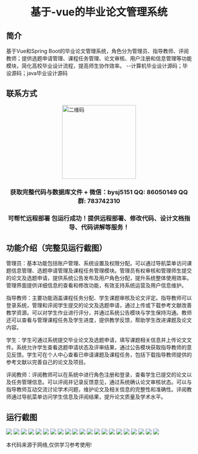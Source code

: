 <p><h1 align="center">基于-vue的毕业论文管理系统</h1></p>

## 简介
基于Vue和Spring Boot的毕业论文管理系统，角色分为管理员、指导教师、评阅教师；提供选题申请管理、课程任务管理、论文审核、用户注册和信息管理等功能模块，简化高校毕业设计流程，提高师生协作效率。    --计算机毕业设计源码；毕设源码；java毕业设计源码


## 联系方式
<img src="https://bs-1329754181.cos.ap-shanghai.myqcloud.com/wx.jpg" alt="二维码" style="display: block; margin: 0 auto;" width="200px">
<p><h3 align="center">获取完整代码与数据库文件 + 微信：bysj5151 QQ: 86050149 QQ群: 783742310</h3></p>
<p><h3 align="center">可帮忙远程部署 包运行成功！提供远程部署、修改代码、设计文档指导、代码讲解等服务！</h3></p>

## 功能介绍（完整见运行截图）
管理员：基本功能包括账户管理、系统设置及权限分配。可以通过导航菜单访问课题信息管理、选题申请管理及课程任务管理模块。管理员有权审核和管理师生提交的论文及选题申请，提供系统公告发布及用户角色分配，提升系统整体使用效率。管理界面提供详细信息的查看和修改功能，有效支持系统运营及用户信息维护。

指导教师：主要功能涵盖课程任务分配、学生课题审核及论文评定。指导教师可以登录系统，管理和评阅学生提交的论文及选题申请，通过上传或下载参考文献改善教学资源。可以对学生作业进行评分，并通过系统公告模块与学生保持沟通。教师还可以查看与管理课程任务及学生进度，提供教学反馈，帮助学生改进课题及论文内容。

学生：学生可通过系统提交毕业论文及选题申请，填写课题相关信息并上传论文文件。系统允许学生查看选题申请状态及评审结果，通过公告模块获取指导教师的意见反馈。学生可在个人中心查看已申请课题及课程任务，包括下载指导教师提供的参考文献以完善自己的论文及项目。

评阅教师：评阅教师可以在系统中进行角色注册和登录，查看学生已提交的论文以及任务管理信息。可以评阅并记录反馈意见，通过系统确认论文审核状态。可以与指导教师互动交流讨论学术问题，维护论文及相关信息的完整性和准确性。评阅教师通过导航菜单访问学生信息及评阅结果，提升论文质量及学术水平。


## 运行截图
![](https://bs-1329754181.cos.ap-shanghai.myqcloud.com/spring/GraduationThesisManagementSystemVue/img/001.jpg)
![](https://bs-1329754181.cos.ap-shanghai.myqcloud.com/spring/GraduationThesisManagementSystemVue/img/002.jpg)
![](https://bs-1329754181.cos.ap-shanghai.myqcloud.com/spring/GraduationThesisManagementSystemVue/img/003.jpg)
![](https://bs-1329754181.cos.ap-shanghai.myqcloud.com/spring/GraduationThesisManagementSystemVue/img/004.jpg)
![](https://bs-1329754181.cos.ap-shanghai.myqcloud.com/spring/GraduationThesisManagementSystemVue/img/005.jpg)
![](https://bs-1329754181.cos.ap-shanghai.myqcloud.com/spring/GraduationThesisManagementSystemVue/img/006.jpg)
![](https://bs-1329754181.cos.ap-shanghai.myqcloud.com/spring/GraduationThesisManagementSystemVue/img/007.jpg)
![](https://bs-1329754181.cos.ap-shanghai.myqcloud.com/spring/GraduationThesisManagementSystemVue/img/008.jpg)
![](https://bs-1329754181.cos.ap-shanghai.myqcloud.com/spring/GraduationThesisManagementSystemVue/img/009.jpg)
![](https://bs-1329754181.cos.ap-shanghai.myqcloud.com/spring/GraduationThesisManagementSystemVue/img/010.jpg)
![](https://bs-1329754181.cos.ap-shanghai.myqcloud.com/spring/GraduationThesisManagementSystemVue/img/011.jpg)
![](https://bs-1329754181.cos.ap-shanghai.myqcloud.com/spring/GraduationThesisManagementSystemVue/img/012.jpg)
![](https://bs-1329754181.cos.ap-shanghai.myqcloud.com/spring/GraduationThesisManagementSystemVue/img/013.jpg)
![](https://bs-1329754181.cos.ap-shanghai.myqcloud.com/spring/GraduationThesisManagementSystemVue/img/014.jpg)
![](https://bs-1329754181.cos.ap-shanghai.myqcloud.com/spring/GraduationThesisManagementSystemVue/img/015.jpg)
![](https://bs-1329754181.cos.ap-shanghai.myqcloud.com/spring/GraduationThesisManagementSystemVue/img/016.jpg)
![](https://bs-1329754181.cos.ap-shanghai.myqcloud.com/spring/GraduationThesisManagementSystemVue/img/017.jpg)
![](https://bs-1329754181.cos.ap-shanghai.myqcloud.com/spring/GraduationThesisManagementSystemVue/img/018.jpg)
![](https://bs-1329754181.cos.ap-shanghai.myqcloud.com/spring/GraduationThesisManagementSystemVue/img/019.jpg)
![](https://bs-1329754181.cos.ap-shanghai.myqcloud.com/spring/GraduationThesisManagementSystemVue/img/020.jpg)
![](https://bs-1329754181.cos.ap-shanghai.myqcloud.com/spring/GraduationThesisManagementSystemVue/img/021.jpg)

<p>本代码来源于网络,仅供学习参考使用!</p>
